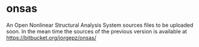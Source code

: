 # onsas
An Open Nonlinear Structural Analysis System
sources files to be uploaded soon. In the mean time the sources of the previous version is available at https://bitbucket.org/jorgepz/onsas/
